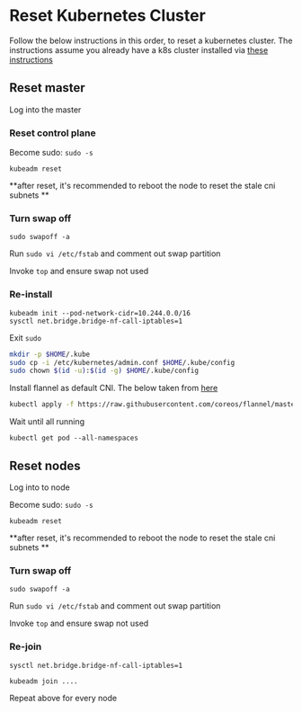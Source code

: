 # Reset Kubernetes Cluster
Follow the below instructions in this order, to reset a kubernetes cluster. The instructions assume you already have a k8s cluster installed via [these instructions](./kubernetes.md)

## Reset master

Log into the master

### Reset control plane

Become sudo: `sudo -s`

```
kubeadm reset
```

**after reset, it's recommended to reboot the node to reset the stale cni subnets **

### Turn swap off

```
sudo swapoff -a
```

Run `sudo vi /etc/fstab` and comment out swap partition

Invoke `top` and ensure swap not used

### Re-install

```
kubeadm init --pod-network-cidr=10.244.0.0/16
sysctl net.bridge.bridge-nf-call-iptables=1
```

Exit `sudo`

```bash
mkdir -p $HOME/.kube
sudo cp -i /etc/kubernetes/admin.conf $HOME/.kube/config
sudo chown $(id -u):$(id -g) $HOME/.kube/config
```

Install flannel as default CNI. The below taken from [here](https://github.com/coreos/flannel/blob/master/README.md#deploying-flannel-manually)

```bash
kubectl apply -f https://raw.githubusercontent.com/coreos/flannel/master/Documentation/kube-flannel.yml
```

Wait until all running

```
kubectl get pod --all-namespaces
```

## Reset nodes

Log into to node

Become sudo: `sudo -s`

```
kubeadm reset
```

**after reset, it's recommended to reboot the node to reset the stale cni subnets **

### Turn swap off

```
sudo swapoff -a
```

Run `sudo vi /etc/fstab` and comment out swap partition

Invoke `top` and ensure swap not used

### Re-join

```
sysctl net.bridge.bridge-nf-call-iptables=1
```

```
kubeadm join ....
```

Repeat above for every node
